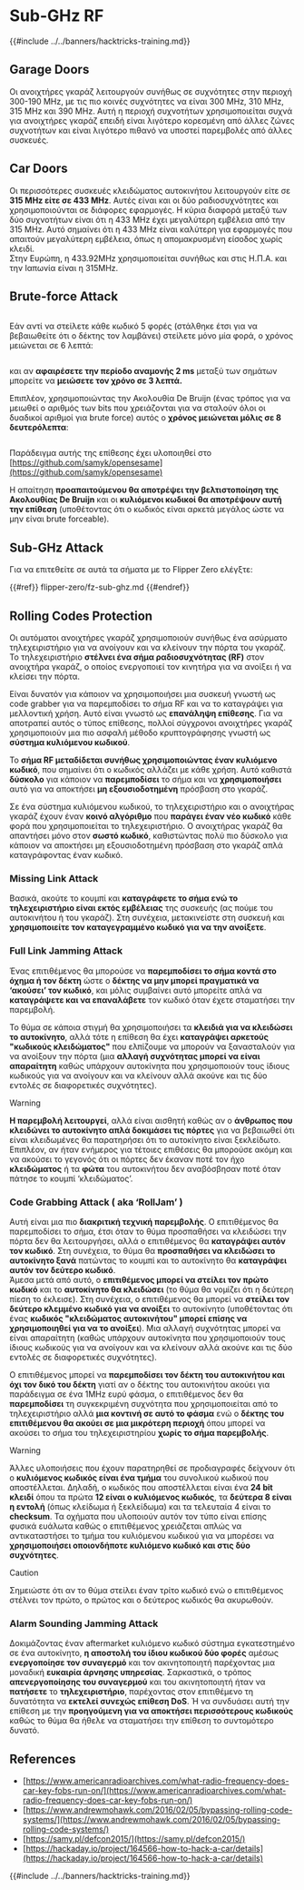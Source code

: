# Sub-GHz RF

{{#include ../../banners/hacktricks-training.md}}

## Garage Doors

Οι ανοιχτήρες γκαράζ λειτουργούν συνήθως σε συχνότητες στην περιοχή 300-190 MHz, με τις πιο κοινές συχνότητες να είναι 300 MHz, 310 MHz, 315 MHz και 390 MHz. Αυτή η περιοχή συχνοτήτων χρησιμοποιείται συχνά για ανοιχτήρες γκαράζ επειδή είναι λιγότερο κορεσμένη από άλλες ζώνες συχνοτήτων και είναι λιγότερο πιθανό να υποστεί παρεμβολές από άλλες συσκευές.

## Car Doors

Οι περισσότερες συσκευές κλειδώματος αυτοκινήτου λειτουργούν είτε σε **315 MHz είτε σε 433 MHz**. Αυτές είναι και οι δύο ραδιοσυχνότητες και χρησιμοποιούνται σε διάφορες εφαρμογές. Η κύρια διαφορά μεταξύ των δύο συχνοτήτων είναι ότι η 433 MHz έχει μεγαλύτερη εμβέλεια από την 315 MHz. Αυτό σημαίνει ότι η 433 MHz είναι καλύτερη για εφαρμογές που απαιτούν μεγαλύτερη εμβέλεια, όπως η απομακρυσμένη είσοδος χωρίς κλειδί.\
Στην Ευρώπη, η 433.92MHz χρησιμοποιείται συνήθως και στις Η.Π.Α. και την Ιαπωνία είναι η 315MHz.

## **Brute-force Attack**

<figure><img src="../../images/image (1084).png" alt=""><figcaption></figcaption></figure>

Εάν αντί να στείλετε κάθε κωδικό 5 φορές (στάλθηκε έτσι για να βεβαιωθείτε ότι ο δέκτης τον λαμβάνει) στείλετε μόνο μία φορά, ο χρόνος μειώνεται σε 6 λεπτά:

<figure><img src="../../images/image (622).png" alt=""><figcaption></figcaption></figure>

και αν **αφαιρέσετε την περίοδο αναμονής 2 ms** μεταξύ των σημάτων μπορείτε να **μειώσετε τον χρόνο σε 3 λεπτά.**

Επιπλέον, χρησιμοποιώντας την Ακολουθία De Bruijn (ένας τρόπος για να μειωθεί ο αριθμός των bits που χρειάζονται για να σταλούν όλοι οι δυαδικοί αριθμοί για brute force) αυτός ο **χρόνος μειώνεται μόλις σε 8 δευτερόλεπτα**:

<figure><img src="../../images/image (583).png" alt=""><figcaption></figcaption></figure>

Παράδειγμα αυτής της επίθεσης έχει υλοποιηθεί στο [https://github.com/samyk/opensesame](https://github.com/samyk/opensesame)

Η απαίτηση **προαπαιτούμενου θα αποτρέψει την βελτιστοποίηση της Ακολουθίας De Bruijn** και οι **κυλιόμενοι κωδικοί θα αποτρέψουν αυτή την επίθεση** (υποθέτοντας ότι ο κωδικός είναι αρκετά μεγάλος ώστε να μην είναι brute forceable).

## Sub-GHz Attack

Για να επιτεθείτε σε αυτά τα σήματα με το Flipper Zero ελέγξτε:

{{#ref}}
flipper-zero/fz-sub-ghz.md
{{#endref}}

## Rolling Codes Protection

Οι αυτόματοι ανοιχτήρες γκαράζ χρησιμοποιούν συνήθως ένα ασύρματο τηλεχειριστήριο για να ανοίγουν και να κλείνουν την πόρτα του γκαράζ. Το τηλεχειριστήριο **στέλνει ένα σήμα ραδιοσυχνότητας (RF)** στον ανοιχτήρα γκαράζ, ο οποίος ενεργοποιεί τον κινητήρα για να ανοίξει ή να κλείσει την πόρτα.

Είναι δυνατόν για κάποιον να χρησιμοποιήσει μια συσκευή γνωστή ως code grabber για να παρεμποδίσει το σήμα RF και να το καταγράψει για μελλοντική χρήση. Αυτό είναι γνωστό ως **επανάληψη επίθεσης**. Για να αποτραπεί αυτός ο τύπος επίθεσης, πολλοί σύγχρονοι ανοιχτήρες γκαράζ χρησιμοποιούν μια πιο ασφαλή μέθοδο κρυπτογράφησης γνωστή ως **σύστημα κυλιόμενου κωδικού**.

Το **σήμα RF μεταδίδεται συνήθως χρησιμοποιώντας έναν κυλιόμενο κωδικό**, που σημαίνει ότι ο κωδικός αλλάζει με κάθε χρήση. Αυτό καθιστά **δύσκολο** για κάποιον να **παρεμποδίσει** το σήμα και να **χρησιμοποιήσει** αυτό για να αποκτήσει **μη εξουσιοδοτημένη** πρόσβαση στο γκαράζ.

Σε ένα σύστημα κυλιόμενου κωδικού, το τηλεχειριστήριο και ο ανοιχτήρας γκαράζ έχουν έναν **κοινό αλγόριθμο** που **παράγει έναν νέο κωδικό** κάθε φορά που χρησιμοποιείται το τηλεχειριστήριο. Ο ανοιχτήρας γκαράζ θα απαντήσει μόνο στον **σωστό κωδικό**, καθιστώντας πολύ πιο δύσκολο για κάποιον να αποκτήσει μη εξουσιοδοτημένη πρόσβαση στο γκαράζ απλά καταγράφοντας έναν κωδικό.

### **Missing Link Attack**

Βασικά, ακούτε το κουμπί και **καταγράφετε το σήμα ενώ το τηλεχειριστήριο είναι εκτός εμβέλειας** της συσκευής (ας πούμε του αυτοκινήτου ή του γκαράζ). Στη συνέχεια, μετακινείστε στη συσκευή και **χρησιμοποιείτε τον καταγεγραμμένο κωδικό για να την ανοίξετε**.

### Full Link Jamming Attack

Ένας επιτιθέμενος θα μπορούσε να **παρεμποδίσει το σήμα κοντά στο όχημα ή τον δέκτη** ώστε ο **δέκτης να μην μπορεί πραγματικά να ‘ακούσει’ τον κωδικό**, και μόλις συμβαίνει αυτό μπορείτε απλά να **καταγράψετε και να επαναλάβετε** τον κωδικό όταν έχετε σταματήσει την παρεμβολή.

Το θύμα σε κάποια στιγμή θα χρησιμοποιήσει τα **κλειδιά για να κλειδώσει το αυτοκίνητο**, αλλά τότε η επίθεση θα έχει **καταγράψει αρκετούς "κωδικούς κλειδώματος"** που ελπίζουμε να μπορούν να ξανασταλούν για να ανοίξουν την πόρτα (μια **αλλαγή συχνότητας μπορεί να είναι απαραίτητη** καθώς υπάρχουν αυτοκίνητα που χρησιμοποιούν τους ίδιους κωδικούς για να ανοίγουν και να κλείνουν αλλά ακούνε και τις δύο εντολές σε διαφορετικές συχνότητες).

> [!WARNING]
> **Η παρεμβολή λειτουργεί**, αλλά είναι αισθητή καθώς αν ο **άνθρωπος που κλειδώνει το αυτοκίνητο απλά δοκιμάσει τις πόρτες** για να βεβαιωθεί ότι είναι κλειδωμένες θα παρατηρήσει ότι το αυτοκίνητο είναι ξεκλείδωτο. Επιπλέον, αν ήταν ενήμερος για τέτοιες επιθέσεις θα μπορούσε ακόμη και να ακούσει το γεγονός ότι οι πόρτες δεν έκαναν ποτέ τον ήχο **κλειδώματος** ή τα **φώτα** του αυτοκινήτου δεν αναβόσβησαν ποτέ όταν πάτησε το κουμπί ‘κλειδώματος’.

### **Code Grabbing Attack ( aka ‘RollJam’ )**

Αυτή είναι μια πιο **διακριτική τεχνική παρεμβολής**. Ο επιτιθέμενος θα παρεμποδίσει το σήμα, έτσι όταν το θύμα προσπαθήσει να κλειδώσει την πόρτα δεν θα λειτουργήσει, αλλά ο επιτιθέμενος θα **καταγράψει αυτόν τον κωδικό**. Στη συνέχεια, το θύμα θα **προσπαθήσει να κλειδώσει το αυτοκίνητο ξανά** πατώντας το κουμπί και το αυτοκίνητο θα **καταγράψει αυτόν τον δεύτερο κωδικό**.\
Άμεσα μετά από αυτό, ο **επιτιθέμενος μπορεί να στείλει τον πρώτο κωδικό** και το **αυτοκίνητο θα κλειδώσει** (το θύμα θα νομίζει ότι η δεύτερη πίεση το έκλεισε). Στη συνέχεια, ο επιτιθέμενος θα μπορεί να **στείλει τον δεύτερο κλεμμένο κωδικό για να ανοίξει** το αυτοκίνητο (υποθέτοντας ότι ένας **κωδικός "κλειδώματος αυτοκινήτου" μπορεί επίσης να χρησιμοποιηθεί για να το ανοίξει**). Μια αλλαγή συχνότητας μπορεί να είναι απαραίτητη (καθώς υπάρχουν αυτοκίνητα που χρησιμοποιούν τους ίδιους κωδικούς για να ανοίγουν και να κλείνουν αλλά ακούνε και τις δύο εντολές σε διαφορετικές συχνότητες).

Ο επιτιθέμενος μπορεί να **παρεμποδίσει τον δέκτη του αυτοκινήτου και όχι τον δικό του δέκτη** γιατί αν ο δέκτης του αυτοκινήτου ακούει για παράδειγμα σε ένα 1MHz ευρύ φάσμα, ο επιτιθέμενος δεν θα **παρεμποδίσει** τη συγκεκριμένη συχνότητα που χρησιμοποιείται από το τηλεχειριστήριο αλλά **μια κοντινή σε αυτό το φάσμα** ενώ ο **δέκτης του επιτιθέμενου θα ακούει σε μια μικρότερη περιοχή** όπου μπορεί να ακούσει το σήμα του τηλεχειριστηρίου **χωρίς το σήμα παρεμβολής**.

> [!WARNING]
> Άλλες υλοποιήσεις που έχουν παρατηρηθεί σε προδιαγραφές δείχνουν ότι ο **κυλιόμενος κωδικός είναι ένα τμήμα** του συνολικού κωδικού που αποστέλλεται. Δηλαδή, ο κωδικός που αποστέλλεται είναι ένα **24 bit κλειδί** όπου τα πρώτα **12 είναι ο κυλιόμενος κωδικός**, τα **δεύτερα 8 είναι η εντολή** (όπως κλείδωμα ή ξεκλείδωμα) και τα τελευταία 4 είναι το **checksum**. Τα οχήματα που υλοποιούν αυτόν τον τύπο είναι επίσης φυσικά ευάλωτα καθώς ο επιτιθέμενος χρειάζεται απλώς να αντικαταστήσει το τμήμα του κυλιόμενου κωδικού για να μπορέσει να **χρησιμοποιήσει οποιονδήποτε κυλιόμενο κωδικό και στις δύο συχνότητες**.

> [!CAUTION]
> Σημειώστε ότι αν το θύμα στείλει έναν τρίτο κωδικό ενώ ο επιτιθέμενος στέλνει τον πρώτο, ο πρώτος και ο δεύτερος κωδικός θα ακυρωθούν.

### Alarm Sounding Jamming Attack

Δοκιμάζοντας έναν aftermarket κυλιόμενο κωδικό σύστημα εγκατεστημένο σε ένα αυτοκίνητο, **η αποστολή του ίδιου κωδικού δύο φορές** αμέσως **ενεργοποίησε τον συναγερμό** και τον ακινητοποιητή παρέχοντας μια μοναδική **ευκαιρία άρνησης υπηρεσίας**. Σαρκαστικά, ο τρόπος **απενεργοποίησης του συναγερμού** και του ακινητοποιητή ήταν να **πατήσετε** το **τηλεχειριστήριο**, παρέχοντας στον επιτιθέμενο τη δυνατότητα να **εκτελεί συνεχώς επίθεση DoS**. Ή να συνδυάσει αυτή την επίθεση με την **προηγούμενη για να αποκτήσει περισσότερους κωδικούς** καθώς το θύμα θα ήθελε να σταματήσει την επίθεση το συντομότερο δυνατό.

## References

- [https://www.americanradioarchives.com/what-radio-frequency-does-car-key-fobs-run-on/](https://www.americanradioarchives.com/what-radio-frequency-does-car-key-fobs-run-on/)
- [https://www.andrewmohawk.com/2016/02/05/bypassing-rolling-code-systems/](https://www.andrewmohawk.com/2016/02/05/bypassing-rolling-code-systems/)
- [https://samy.pl/defcon2015/](https://samy.pl/defcon2015/)
- [https://hackaday.io/project/164566-how-to-hack-a-car/details](https://hackaday.io/project/164566-how-to-hack-a-car/details)

{{#include ../../banners/hacktricks-training.md}}
